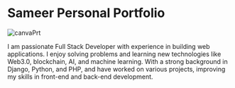 <h1>Sameer Personal Portfolio</h1>

![canvaPrt](https://github.com/user-attachments/assets/60f8fd7a-0ad9-4774-9d30-0a118fde2e1e)

I am passionate Full Stack Developer with experience in building web applications. I enjoy solving problems and learning new technologies like Web3.0, blockchain, AI, and machine learning. With a strong background in Django, Python, and PHP, and have worked on various projects, improving my skills in front-end and back-end development.
